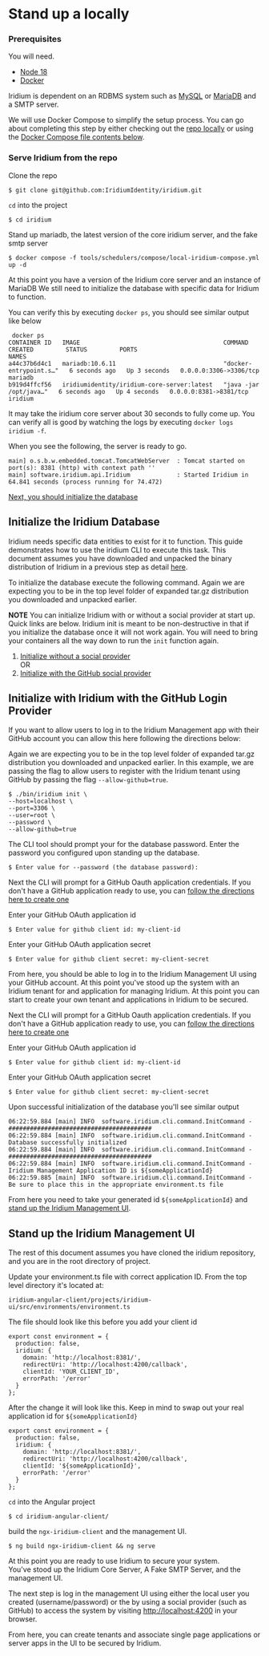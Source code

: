# Stand up a locally

### Prerequisites

You will need.

 * [Node 18](https://nodejs.org/en)
 * [Docker](https://www.docker.com/)

Iridium is dependent on an RDBMS system such as [MySQL](https://www.mysql.com/) or [MariaDB](https://mariadb.org/) and a
SMTP server.

We will use Docker Compose to simplify the setup process.  You can go about completing this step by either checking out the [repo locally](#serve-iridium-from-the-repo) or
using the [Docker Compose file contents below](#serve-iridium-using-the-docker-compose-file-contents-below).

### Serve Iridium from the repo

Clone the repo
```shell
$ git clone git@github.com:IridiumIdentity/iridium.git
```
`cd` into the project
```shell
$ cd iridium
```
Stand up mariadb, the latest version of the core iridium server, and the fake smtp server
```shell
$ docker compose -f tools/schedulers/compose/local-iridium-compose.yml up -d
```

At this point you have a version of the Iridium core server and an instance of MariaDB
We still need to initialize the database with specific data for Iridium to function.  

You can verify this by executing `docker ps`, you should see similar output like below
```shell
 docker ps
CONTAINER ID   IMAGE                                        COMMAND                  CREATED         STATUS         PORTS                                        NAMES
a44c37b6d4c1   mariadb:10.6.11                              "docker-entrypoint.s…"   6 seconds ago   Up 3 seconds   0.0.0.0:3306->3306/tcp                       mariadb
b919d4ffcf56   iridiumidentity/iridium-core-server:latest   "java -jar /opt/java…"   6 seconds ago   Up 4 seconds   0.0.0.0:8381->8381/tcp                       iridium
```

It may take the iridium core server about 30 seconds to fully come up.  You can verify all is good by watching the logs by 
executing `docker logs iridium -f`.  

When you see the following, the server is ready to go.
```shell
main] o.s.b.w.embedded.tomcat.TomcatWebServer  : Tomcat started on port(s): 8381 (http) with context path ''
main] software.iridium.api.Iridium             : Started Iridium in 64.841 seconds (process running for 74.472)
```

[Next, you should initialize the database](#initialize-with-iridium-without-a-social-provider)

## Initialize the Iridium Database

Iridium needs specific data entities to exist for it to function. This guide demonstrates how to use the iridium CLI
to execute this task.  This document assumes you have downloaded and unpacked the binary distribution of Iridium in a
previous step as detail [here](1.Install-the-CLI.md).

To initialize the database execute the following command.  Again we are expecting you to be in the top level folder of
expanded tar.gz distribution you downloaded and unpacked earlier.

**NOTE**
You can initialize Iridium with or without a social provider at start up.  Quick links are below.  Iridium init is meant 
to be non-destructive in that if you initialize the database once it will not work again.  You will need to bring your 
containers all the way down to run the `init` function again. 

1. [Initialize without a social provider](#initialize-with-iridium-without-a-social-provider)   
OR   
2. [Initialize with the GitHub social provider](#initialize-with-iridium-with-the-github-login-provider)

## Initialize with Iridium with the GitHub Login Provider

If you want to allow users to log in to the Iridium Management app with their GitHub account you can allow this here
following the directions below:

Again we are expecting you to be in the top level folder of
expanded tar.gz distribution you downloaded and unpacked earlier. In this example, we are passing the flag to allow users to register
with the Iridium tenant using GitHub by passing the flag `--allow-github=true`.


```shell
$ ./bin/iridium init \
--host=localhost \
--port=3306 \
--user=root \
--password \
--allow-github=true
```

The CLI tool should prompt your for the database password.  Enter the password you configured upon standing up
the database.
```shell
$ Enter value for --password (the database password): 
```

Next the CLI will prompt for a GitHub Oauth application credentials.  If you don't have a GitHub application ready to use,
you can [follow the directions here to create one](../4.-connecting-social-identity-providers/create-github-application.md)

Enter your GitHub OAuth application id
```shell
$ Enter value for github client id: my-client-id
```
Enter your GitHub OAuth application secret
```shell
$ Enter value for github client secret: my-client-secret
```

From here, you should be able to log in to the Iridium Management UI using your GitHub account. At this point you've
stood up the system with an Iridium tenant for and application for managing Iridium. At this point you can start to create your own tenant and applications
in Iridium to be secured.


Next the CLI will prompt for a GitHub Oauth application credentials.  If you don't have a GitHub application ready to use,
you can [follow the directions here to create one](../4.-connecting-social-identity-providers/create-github-application.md)

Enter your GitHub OAuth application id
```shell
$ Enter value for github client id: my-client-id
```
Enter your GitHub OAuth application secret
```shell
$ Enter value for github client secret: my-client-secret
```

Upon successful initialization of the database you'll see similar output
```shell
06:22:59.884 [main] INFO  software.iridium.cli.command.InitCommand - ########################################
06:22:59.884 [main] INFO  software.iridium.cli.command.InitCommand - Database successfully initialized
06:22:59.884 [main] INFO  software.iridium.cli.command.InitCommand - ########################################
06:22:59.884 [main] INFO  software.iridium.cli.command.InitCommand - Iridium Management Application ID is ${someApplicationId}
06:22:59.885 [main] INFO  software.iridium.cli.command.InitCommand - Be sure to place this in the appropriate environment.ts file
```

From here you need to take your generated id `${someApplicationId}` and [stand up the Iridium Management UI](#stand-up-the-iridium-management-ui).


## Stand up the Iridium Management UI
The rest of this document assumes you have cloned the iridium repository, and you are in the root directory of project. 

Update your environment.ts file with correct application ID.  From the top level directory it's located at:
```shell
iridium-angular-client/projects/iridium-ui/src/environments/environment.ts
```

The file should look like this before you add your client id

```shell
export const environment = {
  production: false,
  iridium: {
    domain: 'http://localhost:8381/',
    redirectUri: 'http://localhost:4200/callback',
    clientId: 'YOUR_CLIENT_ID',
    errorPath: '/error'
  }
};
```

After the change it will look like this.  Keep in mind to swap out your real application id for `${someApplicationId}`

```shell
export const environment = {
  production: false,
  iridium: {
    domain: 'http://localhost:8381/',
    redirectUri: 'http://localhost:4200/callback',
    clientId: '${someApplicationId}',
    errorPath: '/error'
  }
};
```

`cd` into the Angular project
```shell
$ cd iridium-angular-client/
```

build the `ngx-iridium-client` and the management UI.
````shell
$ ng build ngx-iridium-client && ng serve
````

At this point you are ready to use Iridium to secure your system.  
You've stood up the  Iridium Core Server, A Fake SMTP Server, and the management UI.  

The next step is log in the management UI using either the local user you created (username/password) or the by using 
a social provider (such as GitHub) to access the system by visiting [http://localhost:4200](http://localhost:4200) in your browser.

From here, you can create tenants and associate single page applications or server apps in the UI to be secured by Iridium.



 


